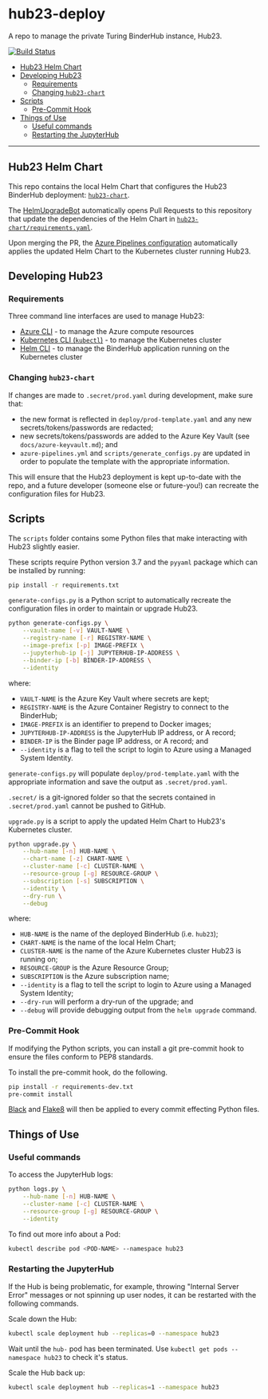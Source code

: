 # hub23-deploy

A repo to manage the private Turing BinderHub instance, Hub23.

[![Build Status](https://dev.azure.com/hub23/hub23-deploy/_apis/build/status/alan-turing-institute.hub23-deploy?branchName=master)](https://dev.azure.com/hub23/hub23-deploy/_build/latest?definitionId=1&branchName=master)

- [Hub23 Helm Chart](#hub23-helm-chart)
- [Developing Hub23](#developing-hub23)
  - [Requirements](#requirements)
  - [Changing `hub23-chart`](#changing-hub23-chart)
- [Scripts](#scripts)
  - [Pre-Commit Hook](#pre-commit-hook)
- [Things of Use](#things-of-use)
  - [Useful commands](#Useful-commands)
  - [Restarting the JupyterHub](#Restarting-the-JupyterHub)

---

## Hub23 Helm Chart

This repo contains the local Helm Chart that configures the Hub23 BinderHub deployment: [`hub23-chart`](hub23-chart).

The [HelmUpgradeBot](https://github.com/HelmUpgradeBot/hub23-deploy-upgrades) automatically opens Pull Requests to this repository that update the dependencies of the Helm Chart in [`hub23-chart/requirements.yaml`](hub23-chart/requirements.yaml).

Upon merging the PR, the [Azure Pipelines configuration](azure-pipelines.yml) automatically applies the updated Helm Chart to the Kubernetes cluster running Hub23.

## Developing Hub23

### Requirements

Three command line interfaces are used to manage Hub23:

- [Azure CLI](https://docs.microsoft.com/en-us/cli/azure/install-azure-cli?view=azure-cli-latest) - to manage the Azure compute resources
- [Kubernetes CLI (`kubectl`)](https://kubernetes.io/docs/tasks/tools/install-kubectl/#install-kubectl) - to manage the Kubernetes cluster
- [Helm CLI](https://helm.sh/docs/using_helm/#installing-helm) - to manage the BinderHub application running on the Kubernetes cluster

### Changing `hub23-chart`

If changes are made to `.secret/prod.yaml` during development, make sure that:

- the new format is reflected in `deploy/prod-template.yaml` and any new secrets/tokens/passwords are redacted;
- new secrets/tokens/passwords are added to the Azure Key Vault (see `docs/azure-keyvault.md`); and
- `azure-pipelines.yml` and `scripts/generate_configs.py` are updated in order to populate the template with the appropriate information.

This will ensure that the Hub23 deployment is kept up-to-date with the repo, and a future developer (someone else or future-you!) can recreate the configuration files for Hub23.

## Scripts

The `scripts` folder contains some Python files that make interacting with Hub23 slightly easier.

These scripts require Python version 3.7 and the `pyyaml` package which can be installed by running:

```bash
pip install -r requirements.txt
```

`generate-configs.py` is a Python script to automatically recreate the configuration files in order to maintain or upgrade Hub23.

```bash
python generate-configs.py \
    --vault-name [-v] VAULT-NAME \
    --registry-name [-r] REGISTRY-NAME \
    --image-prefix [-p] IMAGE-PREFIX \
    --jupyterhub-ip [-j] JUPYTERHUB-IP-ADDRESS \
    --binder-ip [-b] BINDER-IP-ADDRESS \
    --identity
```

where:

- `VAULT-NAME` is the Azure Key Vault where secrets are kept;
- `REGISTRY-NAME` is the Azure Container Registry to connect to the BinderHub;
- `IMAGE-PREFIX` is an identifier to prepend to Docker images;
- `JUPYTERHUB-IP-ADDRESS` is the JupyterHub IP address, or A record;
- `BINDER-IP` is the Binder page IP address, or A record; and
- `--identity` is a flag to tell the script to login to Azure using a Managed System Identity.

`generate-configs.py` will populate `deploy/prod-template.yaml` with the appropriate information and save the output as `.secret/prod.yaml`.

`.secret/` is a git-ignored folder so that the secrets contained in `.secret/prod.yaml` cannot be pushed to GitHub.

`upgrade.py` is a script to apply the updated Helm Chart to Hub23's Kubernetes cluster.

```bash
python upgrade.py \
    --hub-name [-n] HUB-NAME \
    --chart-name [-z] CHART-NAME \
    --cluster-name [-c] CLUSTER-NAME \
    --resource-group [-g] RESOURCE-GROUP \
    --subscription [-s] SUBSCRIPTION \
    --identity \
    --dry-run \
    --debug
```

where:

- `HUB-NAME` is the name of the deployed BinderHub (i.e. `hub23`);
- `CHART-NAME` is the name of the local Helm Chart;
- `CLUSTER-NAME` is the name of the Azure Kubernetes cluster Hub23 is running on;
- `RESOURCE-GROUP` is the Azure Resource Group;
- `SUBSCRIPTION` is the Azure subscription name;
- `--identity` is a flag to tell the script to login to Azure using a Managed System Identity;
- `--dry-run` will perform a dry-run of the upgrade; and
- `--debug` will provide debugging output from the `helm upgrade` command.

### Pre-Commit Hook

If modifying the Python scripts, you can install a git pre-commit hook to ensure the files conform to PEP8 standards.

To install the pre-commit hook, do the following.

```bash
pip install -r requirements-dev.txt
pre-commit install
```

[Black](https://github.com/psf/black) and [Flake8](http://flake8.pycqa.org/en/latest/) will then be applied to every commit effecting Python files.

## Things of Use

### Useful commands

To access the JupyterHub logs:

```bash
python logs.py \
    --hub-name [-n] HUB-NAME \
    --cluster-name [-c] CLUSTER-NAME \
    --resource-group [-g] RESOURCE-GROUP \
    --identity
```

To find out more info about a Pod:

```bash
kubectl describe pod <POD-NAME> --namespace hub23
```

### Restarting the JupyterHub

If the Hub is being problematic, for example, throwing "Internal Server Error" messages or not spinning up user nodes, it can be restarted with the following commands.

Scale down the Hub:

```bash
kubectl scale deployment hub --replicas=0 --namespace hub23
```

Wait until the `hub-` pod has been terminated.
Use `kubectl get pods --namespace hub23` to check it's status.

Scale the Hub back up:

```bash
kubectl scale deployment hub --replicas=1 --namespace hub23
```
